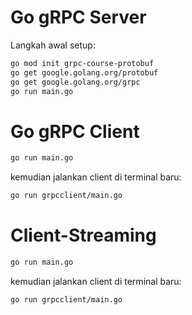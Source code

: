 # Go gRPC Server

Langkah awal setup:

```bash
go mod init grpc-course-protobuf
go get google.golang.org/protobuf
go get google.golang.org/grpc
go run main.go
```

# Go gRPC Client
```bash
go run main.go
```
kemudian jalankan client di terminal baru:
```bash
go run grpcclient/main.go
```

# Client-Streaming
```bash
go run main.go
```
kemudian jalankan client di terminal baru:
```bash
go run grpcclient/main.go
```